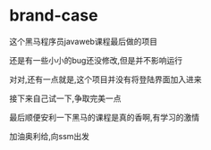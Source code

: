 # brand-case
这个黑马程序员javaweb课程最后做的项目  

还是有一些小小的bug还没修改,但是并不影响运行  

对对,还有一点就是,这个项目并没有将登陆界面加入进来  

接下来自己试一下,争取完美一点  

最后顺便安利一下黑马的课程是真的香啊,有学习的激情  

加油奥利给,向ssm出发  

